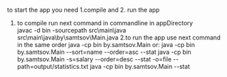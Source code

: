 to start the app you need 1.compile and 2. run the app 
1. to compile run next command in commandline in appDirectory  
javac -d bin -sourcepath src\main\java src\main\java\by\samtsov\Main.java 
2.to run the app use next command in the same order
java -cp bin by.samtsov.Main
or:
java -cp bin by.samtsov.Main --sort=name --order=asc --stat
java -cp bin by.samtsov.Main -s=salary --order=desc --stat -o=file --path=output/statistics.txt
java -cp bin by.samtsov.Main --stat

